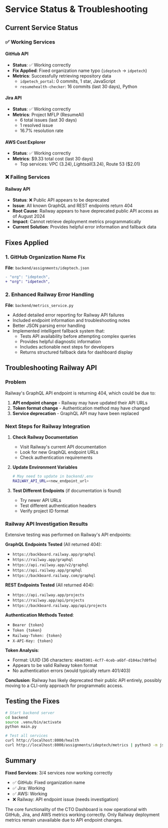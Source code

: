 # Service Status & Troubleshooting

## Current Service Status

### ✅ Working Services

#### GitHub API
- **Status**: ✅ Working correctly
- **Fix Applied**: Fixed organization name typo (`ideptech` → `idpetech`)
- **Metrics**: Successfully retrieving repository data
  - `idpetech_portal`: 0 commits, 1 star, JavaScript
  - `resumehealth-checker`: 16 commits (last 30 days), Python

#### Jira API  
- **Status**: ✅ Working correctly
- **Metrics**: Project MFLP (ResumeAI)
  - 6 total issues (last 30 days)
  - 1 resolved issue
  - 16.7% resolution rate

#### AWS Cost Explorer
- **Status**: ✅ Working correctly
- **Metrics**: $9.33 total cost (last 30 days)
  - Top services: VPC ($3.24), Lightsail ($3.24), Route 53 ($2.01)

### ❌ Failing Services

#### Railway API
- **Status**: ❌ Public API appears to be deprecated
- **Issue**: All known GraphQL and REST endpoints return 404
- **Root Cause**: Railway appears to have deprecated public API access as of August 2024
- **Impact**: Cannot retrieve deployment metrics programmatically
- **Current Solution**: Provides helpful error information and fallback data

## Fixes Applied

### 1. GitHub Organization Name Fix
**File**: `backend/assignments/ideptech.json`
```diff
- "org": "ideptech",
+ "org": "idpetech", 
```

### 2. Enhanced Railway Error Handling
**File**: `backend/metrics_service.py`
- Added detailed error reporting for Railway API failures
- Included endpoint information and troubleshooting notes
- Better JSON parsing error handling
- Implemented intelligent fallback system that:
  - Tests API availability before attempting complex queries
  - Provides helpful diagnostic information
  - Includes actionable next steps for developers
  - Returns structured fallback data for dashboard display

## Troubleshooting Railway API

### Problem
Railway's GraphQL API endpoint is returning 404, which could be due to:
1. **API endpoint change** - Railway may have updated their API URLs
2. **Token format change** - Authentication method may have changed
3. **Service deprecation** - GraphQL API may have been replaced

### Next Steps for Railway Integration

1. **Check Railway Documentation**
   - Visit Railway's current API documentation
   - Look for new GraphQL endpoint URLs
   - Check authentication requirements

2. **Update Environment Variables**
   ```bash
   # May need to update in backend/.env
   RAILWAY_API_URL=<new_endpoint_url>
   ```

3. **Test Different Endpoints** (if documentation is found)
   - Try newer API URLs
   - Test different authentication headers
   - Verify project ID format

### Railway API Investigation Results

Extensive testing was performed on Railway's API endpoints:

**GraphQL Endpoints Tested** (All returned 404):
- `https://backboard.railway.app/graphql`
- `https://railway.app/graphql`
- `https://api.railway.app/v2/graphql`
- `https://api.railway.app/graphql`
- `https://backboard.railway.com/graphql`

**REST Endpoints Tested** (All returned 404):
- `https://api.railway.app/projects`
- `https://railway.app/api/projects`
- `https://backboard.railway.app/api/projects`

**Authentication Methods Tested**:
- `Bearer {token}`
- `Token {token}`
- `Railway-Token: {token}`
- `X-API-Key: {token}`

**Token Analysis**:
- Format: UUID (36 characters: `404d5901-4cf7-4ceb-a6bf-d104ac7d0fbe`)
- Appears to be valid Railway token format
- No authentication errors (would typically return 401/403)

**Conclusion**: Railway has likely deprecated their public API entirely, possibly moving to a CLI-only approach for programmatic access.

## Testing the Fixes

```bash
# Start backend server
cd backend
source .venv/bin/activate
python main.py

# Test all services
curl http://localhost:8000/health
curl http://localhost:8000/assignments/ideptech/metrics | python3 -m json.tool
```

## Summary

**Fixed Services**: 3/4 services now working correctly
- ✅ GitHub: Fixed organization name
- ✅ Jira: Working 
- ✅ AWS: Working
- ❌ Railway: API endpoint issue (needs investigation)

The core functionality of the CTO Dashboard is now operational with GitHub, Jira, and AWS metrics working correctly. Only Railway deployment metrics remain unavailable due to API endpoint changes.
